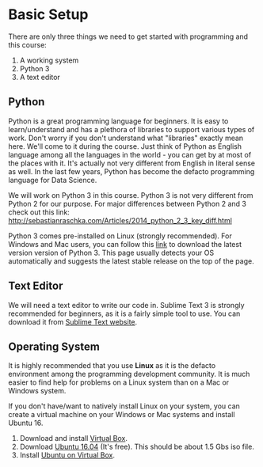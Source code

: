 # Basic Setup

There are only three things we need to get started with programming and this course:
1. A working system
2. Python 3
3. A text editor

## Python
Python is a great programming language for beginners. 
It is easy to learn/understand and has a plethora of libraries to support various types of work. 
Don't worry if you don't understand what "libraries" exactly mean here. We'll come to it during the course. 
Just think of Python as English language among all the languages in the world - you can get by at most of the places with it. 
It's actually not very different from English in literal sense as well. 
In the last few years, Python has become the defacto programming language for Data Science.

We will work on Python 3 in this course. Python 3 is not very different from Python 2 for our purpose.
For major differences between Python 2 and 3 check out this link: http://sebastianraschka.com/Articles/2014_python_2_3_key_diff.html

Python 3 comes pre-installed on Linux (strongly recommended).
For Windows and Mac users, you can follow this [link](https://www.python.org/downloads/) to download the latest version version of Python 3.
This page usually detects your OS automatically and suggests the latest stable release on the top of the page.

## Text Editor
We will need a text editor to write our code in. Sublime Text 3 is strongly recommended for beginners, as it is a fairly simple tool to use.
You can download it from [Sublime Text website](https://www.sublimetext.com/).

## Operating System
It is highly recommended that you use **Linux** as it is the defacto environment among the programming development community. 
It is much easier to find help for problems on a Linux system than on a Mac or Windows system.

If you don't have/want to natively install Linux on your system, you can create a virtual machine on your Windows or Mac systems and install Ubuntu 16.
1. Download and install [Virtual Box](https://www.virtualbox.org/).
2. Download [Ubuntu 16.04](https://www.ubuntu.com/download/desktop) (It's free). This should be about 1.5 Gbs iso file.
3. Install [Ubuntu on Virtual Box](https://askubuntu.com/questions/142549/how-to-install-ubuntu-on-virtualbox).
